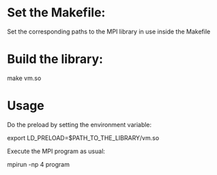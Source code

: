 # Set the Makefile:

Set the corresponding paths to the MPI library in use inside the Makefile

# Build the library:

make vm.so

# Usage

Do the preload by setting the environment variable:

export LD_PRELOAD=$PATH_TO_THE_LIBRARY/vm.so

Execute the MPI program as usual:

mpirun -np 4 program
